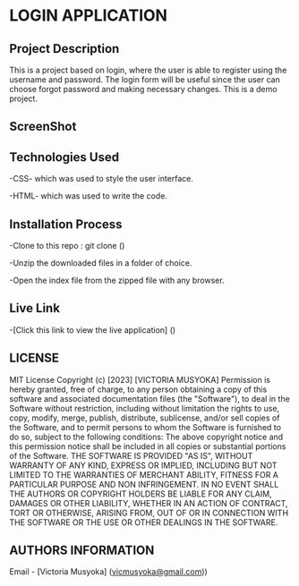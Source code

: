 # LOGIN APPLICATION
## Project Description
This is a project based on login, where the user is able to register using the username and password.   The login form  will be useful since the user can choose forgot password and making necessary changes. This is a demo project.

## ScreenShot


## Technologies Used
 
 -CSS- which was used to style the user interface.

 -HTML- which was used to write the code.
 



## Installation Process
-Clone to this repo : git clone ()

-Unzip the downloaded files in a folder of choice.

-Open the index file from the zipped file with any browser.

## Live Link

-[Click this link to view the live application]  ()
## LICENSE

MIT License
Copyright (c) [2023] [VICTORIA MUSYOKA]
Permission is hereby granted, free of charge, to any person obtaining a copy of this software and associated documentation files (the "Software"), to deal in the Software without restriction, including without limitation the rights to use, copy, modify, merge, publish, distribute, sublicense, and/or sell copies of the Software, and to permit persons to whom the Software is furnished to do so, subject to the following conditions:
The above copyright notice and this permission notice shall be included in all copies or substantial portions of the Software.
THE SOFTWARE IS PROVIDED "AS IS", WITHOUT WARRANTY OF ANY KIND, EXPRESS OR IMPLIED, INCLUDING BUT NOT LIMITED TO THE WARRANTIES OF MERCHANT ABILITY, FITNESS FOR A PARTICULAR PURPOSE AND NON INFRINGEMENT. IN NO EVENT SHALL THE AUTHORS OR COPYRIGHT HOLDERS BE LIABLE FOR ANY CLAIM, DAMAGES OR OTHER LIABILITY, WHETHER IN AN ACTION OF CONTRACT, TORT OR OTHERWISE, ARISING FROM, OUT OF OR IN CONNECTION WITH THE SOFTWARE OR THE USE OR OTHER DEALINGS IN THE SOFTWARE.

## AUTHORS INFORMATION

Email - [Victoria Musyoka] (vicmusyoka@gmail.com))

